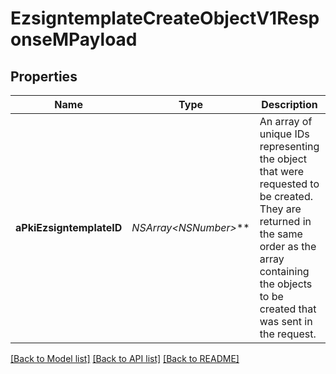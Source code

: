 # EzsigntemplateCreateObjectV1ResponseMPayload

## Properties
Name | Type | Description | Notes
------------ | ------------- | ------------- | -------------
**aPkiEzsigntemplateID** | **NSArray&lt;NSNumber*&gt;*** | An array of unique IDs representing the object that were requested to be created.  They are returned in the same order as the array containing the objects to be created that was sent in the request. | 

[[Back to Model list]](../README.md#documentation-for-models) [[Back to API list]](../README.md#documentation-for-api-endpoints) [[Back to README]](../README.md)


